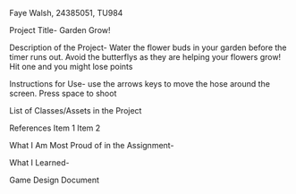 Faye Walsh, 24385051, TU984

Project Title- 
Garden Grow!


Description of the Project- 
Water the flower buds in your garden before the timer runs out. Avoid the butterflys as they are helping your flowers grow! Hit one and you might lose points

Instructions for Use-
use the arrows keys to move the hose around the screen. 
Press space to shoot 

List of Classes/Assets in the Project

References Item 1 Item 2

What I Am Most Proud of in the Assignment-

What I Learned-

Game Design Document


